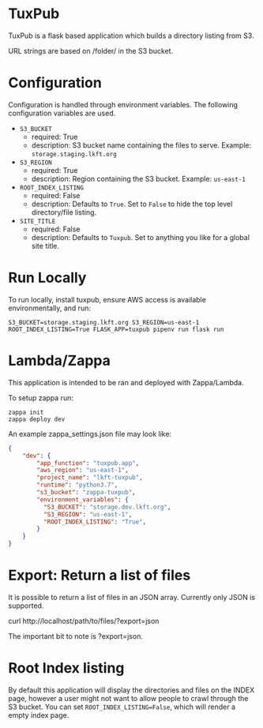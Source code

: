 # TuxPub

TuxPub is a flask based application which builds a directory listing from S3.

URL strings are based on /folder/ in the S3 bucket.

# Configuration

Configuration is handled through environment variables. The following
configuration variables are used.

- `S3_BUCKET`
  - required: True
  - description: S3 bucket name containing the files to serve. Example:
    `storage.staging.lkft.org`
- `S3_REGION`
  - required: True
  - description: Region containing the S3 bucket. Example: `us-east-1`
- `ROOT_INDEX_LISTING`
  - required: False
  - description: Defaults to `True`. Set to `False` to hide the top level
    directory/file listing.
- `SITE_TITLE`
  - required: False
  - description: Defaults to `Tuxpub`. Set to anything you like for a global
    site title.

# Run Locally

To run locally, install tuxpub, ensure AWS access is available environmentally,
and run:

```shell
S3_BUCKET=storage.staging.lkft.org S3_REGION=us-east-1 ROOT_INDEX_LISTING=True FLASK_APP=tuxpub pipenv run flask run
```

# Lambda/Zappa

This application is intended to be ran and deployed with Zappa/Lambda.

To setup zappa run:

```shell
zappa init
zappa deploy dev
```

An example zappa_settings.json file may look like:
```json
{
    "dev": {
        "app_function": "tuxpub.app",
        "aws_region": "us-east-1",
        "project_name": "lkft-tuxpub",
        "runtime": "python3.7",
        "s3_bucket": "zappa-tuxpub",
        "environment_variables": {
          "S3_BUCKET": "storage.dev.lkft.org",
          "S3_REGION": "us-east-1",
          "ROOT_INDEX_LISTING": "True",
        }
    }
}
```

# Export: Return a list of files

It is possible to return a list of files in an JSON array. Currently only
JSON is supported.

curl http://localhost/path/to/files/?export=json

The important bit to note is ?export=json.

# Root Index listing

By default this application will display the directories and files on the
INDEX page, however a user might not want to allow people to crawl through
the S3 bucket. You can set `ROOT_INDEX_LISTING=False`, which will render a
empty index page.
